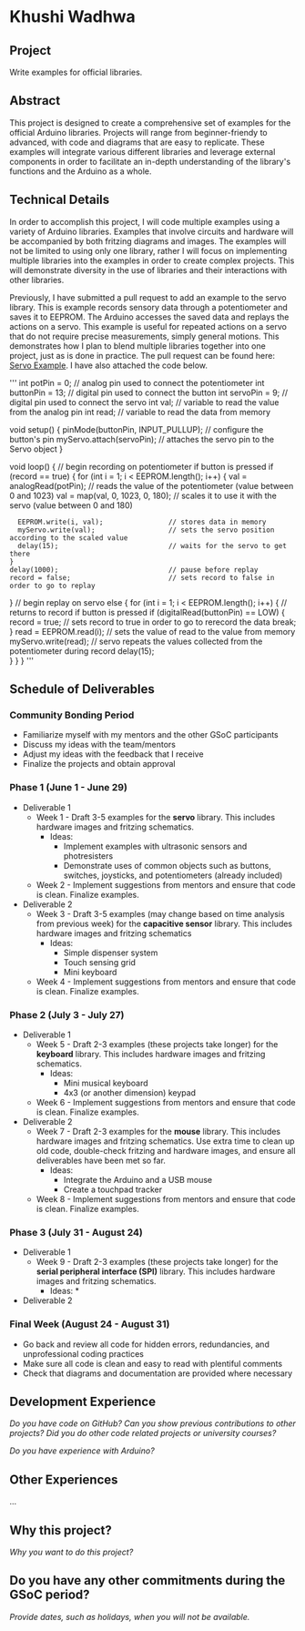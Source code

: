 #  Khushi Wadhwa 

## Project

Write examples for official libraries.

## Abstract

This project is designed to create a comprehensive set of examples for the official Arduino libraries. Projects will range from beginner-friendy to advanced, with code and diagrams that are easy to replicate. These examples will integrate various different libraries and leverage external components in order to facilitate an in-depth understanding of the library's functions and the Arduino as a whole.

## Technical Details

In order to accomplish this project, I will code multiple examples using a variety of Arduino libraries. Examples that involve circuits and hardware will be accompanied by both fritzing diagrams and images. The examples will not be limited to using only one library, rather I will focus on implementing multiple libraries into the examples in order to create complex projects. This will demonstrate diversity in the use of libraries and their interactions with other libraries.

Previously, I have submitted a pull request to add an example to the servo library. This is example records sensory data through a potentiometer and saves it to EEPROM. The Arduino accesses the saved data and replays the actions on a servo. This example is useful for repeated actions on a servo that do not require precise measurements, simply general motions. This demonstrates how I plan to blend multiple libraries together into one project, just as is done in practice. The pull request can be found here: [Servo Example](https://github.com/arduino-libraries/Servo/pull/46). I have also attached the code below.

'''
int potPin = 0;       // analog pin used to connect the potentiometer
int buttonPin = 13;   // digital pin used to connect the button
int servoPin = 9;     // digital pin used to connect the servo
int val;              // variable to read the value from the analog pin
int read;             // variable to read the data from memory

void setup() {
  pinMode(buttonPin, INPUT_PULLUP); // configure the button's pin
  myServo.attach(servoPin);   // attaches the servo pin to the Servo object
}

void loop() {
  // begin recording on potentiometer if button is pressed 
  if (record == true) {
    for (int i = 1; i < EEPROM.length(); i++) {
      val = analogRead(potPin);            // reads the value of the potentiometer (value between 0 and 1023)
      val = map(val, 0, 1023, 0, 180);     // scales it to use it with the servo (value between 0 and 180)
      
      EEPROM.write(i, val);                // stores data in memory
      myServo.write(val);                  // sets the servo position according to the scaled value
      delay(15);                           // waits for the servo to get there
    }
    delay(1000);                           // pause before replay
    record = false;                        // sets record to false in order to go to replay
  }
  // begin replay on servo
  else {
    for (int i = 1; i < EEPROM.length(); i++) {
      // returns to record if button is pressed
      if (digitalRead(buttonPin) == LOW) {
        record = true;                    // sets record to true in order to go to rerecord the data
        break;                            
      }
      read = EEPROM.read(i);              // sets the value of read to the value from memory
      myServo.write(read);                // servo repeats the values collected from the potentiometer during record
      delay(15);                          
    }
  }
}
'''

## Schedule of Deliverables

### **Community Bonding Period**

* Familiarize myself with my mentors and the other GSoC participants 
* Discuss my ideas with the team/mentors
* Adjust my ideas with the feedback that I receive 
* Finalize the projects and obtain approval

### **Phase 1 (June 1 - June 29)**

* Deliverable 1
  * Week 1 - Draft 3-5 examples for the **servo** library. This includes hardware images and fritzing schematics.
    * Ideas:
      * Implement examples with ultrasonic sensors and photresisters
      * Demonstrate uses of common objects such as buttons, switches, joysticks, and potentiometers (already included)
  * Week 2 - Implement suggestions from mentors and ensure that code is clean. Finalize examples.
* Deliverable 2
  * Week 3 - Draft 3-5 examples (may change based on time analysis from previous week) for the **capacitive sensor** library. This includes hardware images and fritzing schematics
    * Ideas:
      * Simple dispenser system
      * Touch sensing grid
      * Mini keyboard
  * Week 4 - Implement suggestions from mentors and ensure that code is clean. Finalize examples.

### **Phase 2 (July 3 - July 27)**

* Deliverable 1
  * Week 5 - Draft 2-3 examples (these projects take longer) for the **keyboard** library. This includes hardware images and fritzing schematics. 
    * Ideas:
      * Mini musical keyboard
      * 4x3 (or another dimension) keypad
   * Week 6 - Implement suggestions from mentors and ensure that code is clean. Finalize examples.
* Deliverable 2
  * Week 7 - Draft 2-3 examples for the **mouse** library. This includes hardware images and fritzing schematics. Use extra time to clean up old code, double-check fritzing and hardware images, and ensure all deliverables have been met so far.
    * Ideas:
      * Integrate the Arduino and a USB mouse
      * Create a touchpad tracker
  * Week 8 - Implement suggestions from mentors and ensure that code is clean. Finalize examples.

### **Phase 3 (July 31 - August 24)**

* Deliverable 1
  * Week 9 - Draft 2-3 examples (these projects take longer) for the **serial peripheral interface (SPI)** library. This includes hardware images and fritzing schematics.
    * Ideas:
      *  
* Deliverable 2

### **Final Week (August 24 - August 31)**

* Go back and review all code for hidden errors, redundancies, and unprofessional coding practices
* Make sure all code is clean and easy to read with plentiful comments
* Check that diagrams and documentation are provided where necessary 

## Development Experience

_Do you have code on GitHub? Can you show previous contributions to other projects?
Did you do other code related projects or university courses?_

_Do you have experience with Arduino?_

## Other Experiences

...


## Why this project?

_Why you want to do this project?_

## Do you have any other commitments during the GSoC period?

_Provide dates, such as holidays, when you will not be available._

